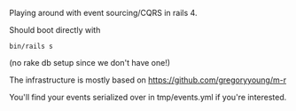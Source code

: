 Playing around with event sourcing/CQRS in rails 4.

Should boot directly with

    bin/rails s

(no rake db setup since we don't have one!)

The infrastructure is mostly based on https://github.com/gregoryyoung/m-r

You'll find your events serialized over in tmp/events.yml if
you're interested.
